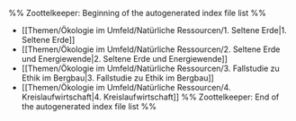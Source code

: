 %% Zoottelkeeper: Beginning of the autogenerated index file list  %%
-  [[Themen/Ökologie im Umfeld/Natürliche Ressourcen/1. Seltene Erde|1. Seltene Erde]]
-  [[Themen/Ökologie im Umfeld/Natürliche Ressourcen/2. Seltene Erde und Energiewende|2. Seltene Erde und Energiewende]]
-  [[Themen/Ökologie im Umfeld/Natürliche Ressourcen/3. Fallstudie zu Ethik im Bergbau|3. Fallstudie zu Ethik im Bergbau]]
-  [[Themen/Ökologie im Umfeld/Natürliche Ressourcen/4. Kreislaufwirtschaft|4. Kreislaufwirtschaft]]
%% Zoottelkeeper: End of the autogenerated index file list  %%
